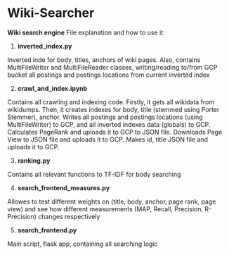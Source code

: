 # **Wiki-Searcher**
**Wiki search engine**
File explanation and how to use it:


1. **inverted_index.py**

  Inverted inde for body, titles, anchors of wiki pages. Also, contains MultiFileWriter and MultiFileReader classes, writing/reading to/from GCP bucket all postings and postings     locations from current inverted index

2. **crawl_and_index.ipynb**

  Contains all crawling and indexing code. 
  Firstly, it gets all wikidata from wikidumps. 
  Then, it creates indexes for body, title (stemmed using Porter Stemmer), anchor. 
  Writes all postings and postings locations (using MultiFileWriter) to GCP, and all inverted indexes data (globals) to GCP. 
  Calculates PageRank and uploads it to GCP to JSON file. Downloads Page View to JSON file and uploads it to GCP. 
  Makes id, title JSON file and uploads it to GCP. 

3. **ranking.py**

  Contains all relevant functions to TF-IDF for body searching

4. **search_frontend_measures.py**

  Allowes to test different weights on (title, body, anchor, page rank, page view) and see how different measurements (MAP, Recall, Precision, R-Precision) changes respectively

5. **search_frontend.py**

  Main script, flask app, containing all searching logic
